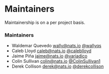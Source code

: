 # Maintainers

Maintainership is on a per project basis.

### Maintainers
  - Waldemar Quevedo <wally@nats.io> [@wallyqs](https://github.com/wallyqs)
  - Caleb Lloyd <caleb@nats.io> [@caleblloyd](https://github.com/caleblloyd)
  - Jaime Piña <jaime@nats.io> [@variadico](https://github.com/variadico)
  - Colin Sullivan <colin@nats.io> [@ColinSullivan1](https://github.com/ColinSullivan1)
  - Derek Collison <derek@nats.io> [@derekcollison](https://github.com/derekcollison)
  